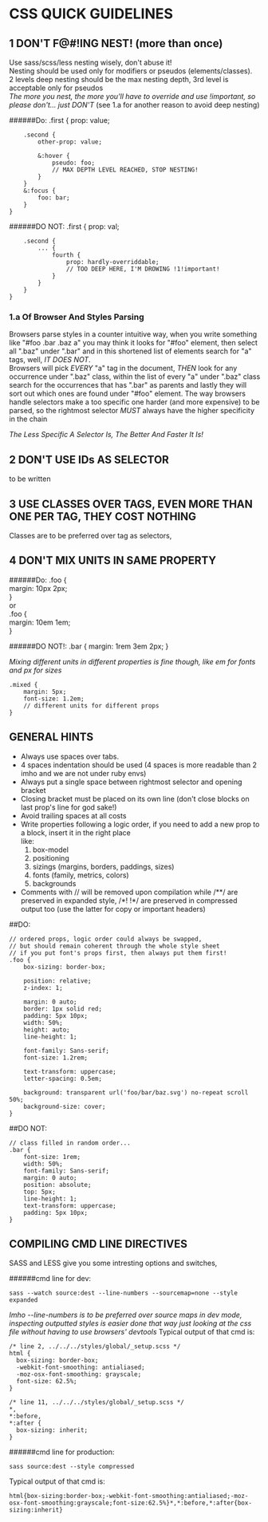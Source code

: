# CSS QUICK GUIDELINES

## 1 DON'T F@#!ING NEST! (more than once)
Use sass/scss/less nesting wisely, don't abuse it!  
Nesting should be used only for modifiers or pseudos (elements/classes).  
2 levels deep nesting should be the max nesting depth, 3rd level is acceptable only for pseudos  
_The more you nest, the more you'll have to override and use !important, so please don't... just DON'T_ (see 1.a for another reason to avoid deep nesting)  

######Do:
    .first {
        prop: value;
      
        .second {
            other-prop: value;
      
            &:hover {
                pseudo: foo;
                // MAX DEPTH LEVEL REACHED, STOP NESTING!
            }
        }
        &:focus {
            foo: bar;
        }
    }

######DO NOT:
    .first {
        prop: val;
      
        .second {
            ... {
                fourth {
                    prop: hardly-overriddable;
                    // TOO DEEP HERE, I'M DROWING !1!important!
                }
            }
        }
    }

### 1.a Of Browser And Styles Parsing

Browsers parse styles in a counter intuitive way, when you write something like "#foo .bar .baz a" you may think it looks for "#foo" element, then select all ".baz" under ".bar" and in this shortened list of elements search for "a" tags, well, _IT DOES NOT_.  
Browsers will pick _EVERY_ "a" tag in the document, _THEN_ look for any occurrence under ".baz" class, within the list of every "a" under ".baz" class search for the occurrences that has ".bar" as parents and lastly they will sort out which ones are found under "#foo" element.
The way browsers handle selectors make a too specific one harder (and more expensive) to be parsed, so the rightmost selector _MUST_ always have the higher specificity in the chain  

_The Less Specific A Selector Is, The Better And Faster It Is!_


## 2 DON'T USE IDs AS SELECTOR
to be written

## 3 USE CLASSES OVER TAGS, EVEN MORE THAN ONE PER TAG, THEY COST NOTHING

Classes are to be preferred over tag as selectors, 

## 4 DON'T MIX UNITS IN SAME PROPERTY

######Do:
    .foo {  
        margin: 10px 2px;  
    }  
    or  
    .foo {  
        margin: 10em 1em;  
    }

######DO NOT!:
    .bar {
        margin: 1rem 3em 2px;
    }

_Mixing different units in different properties is fine though, like em for fonts and px for sizes_

    .mixed {
        margin: 5px;
        font-size: 1.2em;
        // different units for different props
    }

## GENERAL HINTS

*   Always use spaces over tabs.
*   4 spaces indentation should be used (4 spaces is more readable than 2 imho and we are not under ruby envs)
*   Always put a single space between rightmost selector and opening bracket
*   Closing bracket must be placed on its own line (don't close blocks on last prop's line for god sake!)
*   Avoid trailing spaces at all costs
*   Write properties following a logic order, if you need to add a new prop to a block, insert it in the right place  
    like:
    1.   box-model
    2.   positioning
    3.   sizings (margins, borders, paddings, sizes)
    4.   fonts (family, metrics, colors)
    5.   backgrounds  
*   Comments with // will be removed upon compilation while /\*\*/ are preserved in expanded style, /\*! !\*/ are preserved in compressed output too (use the latter for copy or important headers)

##DO:

    // ordered props, logic order could always be swapped,
    // but should remain coherent through the whole style sheet
    // if you put font's props first, then always put them first!
    .foo {
        box-sizing: border-box;

        position: relative;
        z-index: 1;

        margin: 0 auto;
        border: 1px solid red;
        padding: 5px 10px;
        width: 50%;
        height: auto;
        line-height: 1;

        font-family: Sans-serif;
        font-size: 1.2rem;

        text-transform: uppercase;
        letter-spacing: 0.5em;

        background: transparent url('foo/bar/baz.svg') no-repeat scroll 50%;
        background-size: cover;
    }

##DO NOT:

    // class filled in random order...
    .bar {
        font-size: 1rem;
        width: 50%;
        font-family: Sans-serif;
        margin: 0 auto;
        position: absolute;
        top: 5px;
        line-height: 1;
        text-transform: uppercase;
        padding: 5px 10px;
    }

## COMPILING CMD LINE DIRECTIVES

SASS and LESS give you some intresting options and switches, 

######cmd line for dev:

    sass --watch source:dest --line-numbers --sourcemap=none --style expanded
_Imho --line-numbers is to be preferred over source maps in dev mode, inspecting outputted styles is easier done that way just looking at the css file without having to use browsers' devtools_
Typical output of that cmd is:

    /* line 2, ../../../styles/global/_setup.scss */
    html {
      box-sizing: border-box;
      -webkit-font-smoothing: antialiased;
      -moz-osx-font-smoothing: grayscale;
      font-size: 62.5%;
    }

    /* line 11, ../../../styles/global/_setup.scss */
    *,
    *:before,
    *:after {
      box-sizing: inherit;
    }

######cmd line for production:

    sass source:dest --style compressed

Typical output of that cmd is:

    html{box-sizing:border-box;-webkit-font-smoothing:antialiased;-moz-osx-font-smoothing:grayscale;font-size:62.5%}*,*:before,*:after{box-sizing:inherit}

